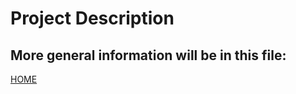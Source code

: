 ---
---

# Project Description

## More general information will be in this file:

[HOME](/README.md)